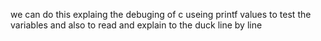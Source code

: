 we can do this explaing the debuging of c useing printf values to test the variables and also to read and explain to the duck line by line 